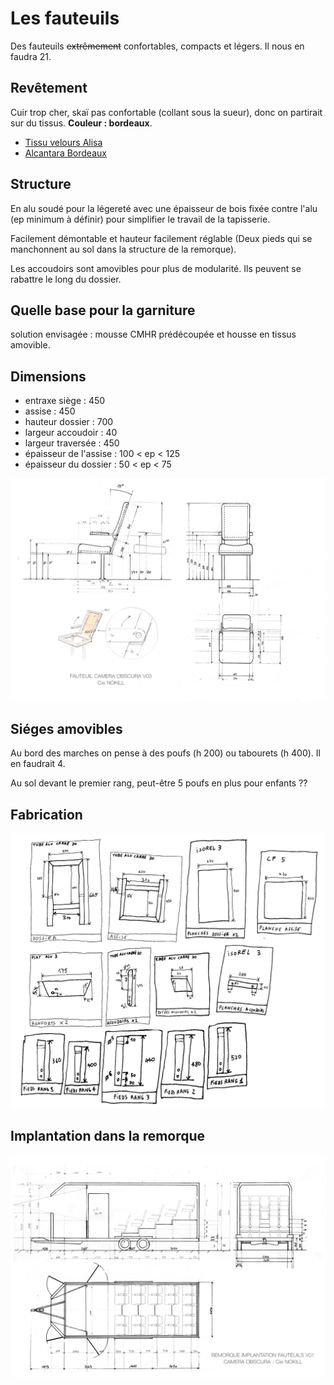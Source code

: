 # Les fauteuils

Des fauteuils <del>extrêmement</del> confortables, compacts et légers. Il nous en faudra 21.

## Revêtement

Cuir trop cher, skaï pas confortable (collant sous la sueur), donc on partirait sur du tissus. **Couleur : bordeaux**.

* [Tissu velours Alisa](https://www.mondialtissus.fr/tissu-velours-alisa-bordeaux-230308.html)
* [Alcantara Bordeaux](https://www.de-tissus-en-couture.com/boutique/alcantara/tissu-imitation-daim-bordeaux.html)

## Structure

En alu soudé pour la légereté avec une épaisseur de bois fixée contre l'alu (ep minimum à définir) pour simplifier le travail de la tapisserie.

Facilement démontable et hauteur facilement réglable (Deux pieds qui se manchonnent au sol dans la structure de la remorque).

Les accoudoirs sont amovibles pour plus de modularité. Ils peuvent se rabattre le long du dossier.

## Quelle base pour la garniture

solution envisagée : mousse CMHR prédécoupée et housse en tissus amovible.

## Dimensions

* entraxe siège : 450
* assise : 450
* hauteur dossier : 700
* largeur accoudoir : 40
* largeur traversée : 450
* épaisseur de l'assise : 100 < ep < 125
* épaisseur du dossier : 50 < ep < 75

![fauteuil V04](/contenu/plans/fauteuil_V04.jpeg)


## Siéges amovibles

Au bord des marches on pense à des poufs (h 200) ou tabourets (h 400). Il en faudrait 4.

Au sol devant le premier rang, peut-être 5 poufs en plus pour enfants ??

## Fabrication

![fauteuil](/contenu/plans/fauteuil-structure.png)

## Implantation dans la remorque

![fauteuil V02](/contenu/plans/remorque_implantation_fauteuil_V01.jpeg)

